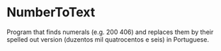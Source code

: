 # NumberToText

Program that finds numerals (e.g. 200 406) and replaces them by their spelled out version (duzentos mil quatrocentos e
seis) in Portuguese.
